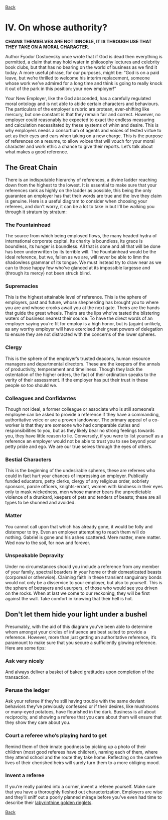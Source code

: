 [Back](/index) 

# IV. On whose authority?

**CHAINS THEMSELVES ARE NOT IGNOBLE, IT IS THROUGH USE THAT THEY TAKE ON A MORAL CHARACTER.**

Author Fyodor Dostoevsky once wrote that if God is dead then everything is permitted, a claim that may hold water in philosophy lectures and celebrity book clubs, but that has no bearing on the world of business as we find it today. A more useful phrase, for our purposes, might be: “God is on a paid leave, but we’re thrilled to welcome his interim replacement, someone whose work we’ve admired for a long time and think is going to really knock it out of the park in this position: your new employer!”

Your New Employer, like the God absconded, has a carefully regulated moral ontology and is not able to abide certain characters and behaviours. The particulars of the employer's rubric are protean, ever-shifting like mercury, but one constant is that they remain fair and correct. However, no employer could reasonably be expected to exact the endless measuring and calculation necessitated by these systems of whim and desire. This is why employers needs a consortium of agents and voices of tested virtue to act as their eyes and ears when taking on a new charge. This is the purpose of references on a resume, to allow voices that will vouch for your moral character and work ethic a chance to give their reports. Let’s talk about what makes a good reference.

## The Great Chain

There is an indisputable hierarchy of references, a divine ladder reaching down from the highest to the lowest. It is essential to make sure that your references rank as highly on the ladder as possible, this being the only guarantee an employer has that their words are true and the love they claim is genuine. Here is a useful diagram to consider when choosing your referees, and don't worry, it can be a lot to take in but I'll be walking you through it stratum by stratum:


### The Fountainhead

The source from which being employed flows, the many headed hydra of international corporate capital. Its charity is boundless, its grace is boundless, its hunger is boundless. All that is done and all that will be done has been underwritten by its terrible will. The Fountainhead would be the ideal reference, but we, fallen as we are, will never be able to limn the shadowless grammar of its tongue. We must instead try to draw near as we can to those happy few who’ve glanced at its impossible largesse and (through its mercy) not been struck blind.

### Supremacies

This is the highest attainable level of reference. This is the sphere of employers, past and future, whose shepherding has brought you to where you are and whose crooks await you at the next gate. Theirs are the hands that guide the great wheels. Theirs are the lips who’ve tasted the blistering waters of business nearest their source. To have the direct words of an employer saying you’re fit for employ is a high honor, but is (again) unlikely, as any worthy employer will have exercised their great powers of delegation to ensure they are not distracted with the concerns of the lower spheres.

### Clergy

This is the sphere of the employer’s trusted deacons, human resource managers and departmental directors. These are the keepers of the annals of productivity, temperament and timeliness. Though they lack the ostentation of the higher orders, the fact of their ordination speaks to the verity of their assessment. If the employer has put their trust in these people so too should we.

### Colleagues and Confidantes

Though not ideal, a former colleague or associate who is still someone’s employee can be asked to provide a reference if they have a commanding, authoritative voice or are a proven landowner. The primary appeal of a co-worker is that they are someone who had comparable duties and responsibilities to you, but as they likely bear no strong feelings towards you, they have little reason to lie. Conversely, if you were to list yourself as a reference an employer would not be able to trust you to see beyond your petty pride and ego. We are our true selves through the eyes of others.

### Bestial Characters

This is the beginning of the undesirable spheres, these are referees who could in fact hurt your chances of impressing an employer. Publically funded educators, petty clerks, clergy of any religious order, sobriety sponsors, parole officers, knights-errant, women with kindness in their eyes only to mask wickedness, men whose manner bears the unpredictable violence of a drunkard, keepers of pets and tenders of beasts; these are all types to be shunned and avoided.

### Matter

You cannot call upon that which has already gone, it would be folly and distemper to try. Even an employer attempting to reach them will do nothing. Gabriel is gone and his ashes scattered. Mere matter, mere matter. Wed now to the soil, for now and forever.

### Unspeakable Depravity

Under no circumstances should you include a reference from any member of your family, spectral boarders in your home or their domesticated beasts (corporeal or otherwise). Claiming faith in these transient sanguinary bonds would not only be a disservice to your employer, but also to yourself. This is the sphere of betrayers and usurpers, of those who would see you driven on the rocks. When at last we come to our reckoning, they will be first against the wall. Take comfort in knowing that their hell is hot.

## Don't let them hide your light under a bushel

Presumably, with the aid of this diagram you’ve been able to determine whom amongst your circles of influence are best suited to provide a reference. However, more than just getting an authoritative reference, it’s paramount to make sure that you secure a sufficiently glowing reference. Here are some tips:

### Ask very nicely

And always deliver a basket of baked gratitudes upon completion of the transaction.

### Peruse the ledger

Ask your referee if they’re still having trouble with the same deviant behaviors they’ve previously confessed or if their desires, like mushrooms or many-eyed potatoes, have flourished in the dark. Business is all about reciprocity, and showing a referee that you care about them will ensure that they show they care about you.

### Court a referee who’s playing hard to get

Remind them of their innate goodness by picking up a photo of their children (most good referees have children), naming each of them, where they attend school and the route they take home. Reflecting on the carefree lives of their cherished heirs will surely turn them to a more obliging mood.

### Invent a referee

If you’re really painted into a corner, invent a referee yourself. Make sure that you have a thoroughly fleshed out characterization. Employers are wise and they’ll sniff out a poorly planned mirage before you’ve even had time to describe their [labyrinthine golden ringlets](V.md).

[Back](/index) 